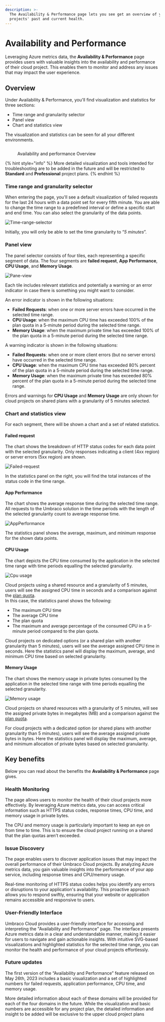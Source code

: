 ```yaml
---
description: >-
  The Availability & Performance page lets you see get an overview of your cloud
  projects' past and current health.
---
```


# Availability and Performance

Leveraging Azure metrics data, the **Availability & Performance** page provides users with valuable insights into the availability and performance of their cloud project. This enables them to monitor and address any issues that may impact the user experience.

## Overview

Under Availability & Performance, you'll find visualization and statistics for three sections:

* Time range and granularity selector
* Panel view
* Chart and statistics view

The visualization and statistics can be seen for all your different environments.

<figure><img src="../../.gitbook/assets/image (4) (1).png" alt=""><figcaption><p>Availability and performance Overview</p></figcaption></figure>

{% hint style="info" %}
More detailed visualization and tools intended for troubleshooting are to be added in the future and will be restricted to **Standard** and **Professional** project plans.
{% endhint %}

### Time range and granularity selector

When entering the page, you'll see a default visualization of failed requests for the last 24 hours with a data point set for every fifth minute. You are able to change the time range to a predefined interval or define a specific start and end time. You can also select the granularity of the data points.

![Time-range-selector](../images/AP-time-range-selector.png)

Initially, you will only be able to set the time granularity to “_5 minutes_”.

### Panel view

The panel selector consists of four tiles, each representing a specific segment of data. The four segments are **failed request**, **App Performance**, **CPU Usage**, and **Memory Usage**.

![Pane-view](../images/AP-Panel-Selector.png)

Each tile includes relevant statistics and potentially a warning or an error indicator in case there is something you might want to consider.

An error indicator is shown in the following situations:

* **Failed Requests**: when one or more server errors have occurred in the selected time range.
* **CPU Usage**: when the maximum CPU time has exceeded 100% of the plan quota in a 5-minute period during the selected time range.
* **Memory Usage**: when the maximum private time has exceeded 100% of the plan quota in a 5-minute period during the selected time range.

A warning indicator is shown in the following situations:

* **Failed Requests**: when one or more client errors (but no server errors) have occurred in the selected time range.
* **CPU Usage**: when the maximum CPU time has exceeded 80% percent of the plan quota in a 5-minute period during the selected time range.
* **Memory Usage**: when the maximum private time has exceeded 80% percent of the plan quota in a 5-minute period during the selected time range.

Errors and warnings for **CPU Usage** and **Memory Usage** are only shown for cloud projects on shared plans with a granularity of 5 minutes selected.

### Chart and statistics view

For each segment, there will be shown a chart and a set of related statistics.

#### Failed request

The chart shows the breakdown of HTTP status codes for each data point with the selected granularity. Only responses indicating a client (4xx region) or server errors (5xx region) are shown.

![Failed-request](../images/AP-1-FailedRequests.png)

In the statistics panel on the right, you will find the total instances of the status code in the time range.

#### App Performance

The chart shows the average response time during the selected time range. All requests to the Umbraco solution in the time periods with the length of the selected granularity count to average response time.

![AppPerformance](../images/AP-2-AppPerformance.png)

The statistics panel shows the average, maximum, and minimum response for the shown data points.

#### CPU Usage

The chart depicts the CPU time consumed by the application in the selected time range with time periods equalling the selected granularity.

![Cpu usage](../images/AP-3-CpuUsage2.png)

Cloud projects using a shared resource and a granularity of 5 minutes, users will see the assigned CPU time in seconds and a comparison against the [plan quota](https://docs.umbraco.com/umbraco-cloud/getting-started/umbraco-cloud-plans).\
In this case, the statistics panel shows the following:

* The maximum CPU time
* The average CPU time
* The plan quota
* The maximum and average percentage of the consumed CPU in a 5-minute period compared to the plan quota.

Cloud projects on dedicated options (or a shared plan with another granularity than 5 minutes), users will see the average assigned CPU time in seconds. Here the statistics panel will display the maximum, average, and minimum CPU time based on selected granularity.

#### Memory Usage

The chart shows the memory usage in private bytes consumed by the application in the selected time range with time periods equalling the selected granularity.

![Memory usage](../images/AP-4-MemoryUsage.png)

Cloud projects on shared resources with a granularity of 5 minutes, will see the assigned private bytes in megabytes (MB) and a comparison against the [plan quota](https://docs.umbraco.com/umbraco-cloud/getting-started/umbraco-cloud-plans).

For cloud projects with a dedicated option (or shared plans with another granularity than 5 minutes), users will see the average assigned private bytes in bytes. Here the statistics panel will display the maximum, average, and minimum allocation of private bytes based on selected granularity.

## Key benefits

Below you can read about the benefits the **Availability & Performance** page gives.

### Health Monitoring

The page allows users to monitor the health of their cloud projects more effectively. By leveraging Azure metrics data, you can access critical information such as HTTPS status codes, response times, CPU time, and memory usage in private bytes.

The CPU and memory usage is particularly important to keep an eye on from time to time. This is to ensure the cloud project running on a shared that the plan quotas aren’t exceeded.

### Issue Discovery

The page enables users to discover application issues that may impact the overall performance of their Umbraco Cloud projects. By analyzing Azure metrics data, you gain valuable insights into the performance of your app service, including response times and CPU/memory usage.

Real-time monitoring of HTTPS status codes helps you identify any errors or disruptions to your application's availability. This proactive approach allows you to respond swiftly, ensuring that your website or application remains accessible and responsive to users.

### User-Friendly Interface

Umbraco Cloud provides a user-friendly interface for accessing and interpreting the "Availability and Performance" page. The interface presents Azure metrics data in a clear and understandable manner, making it easier for users to navigate and gain actionable insights. With intuitive SVG-based visualizations and highlighted statistics for the selected time range, you can monitor the health and performance of your cloud projects effortlessly.

### Future updates

The first version of the “Availability and Performance” feature released on May 26th, 2023 includes a basic visualization and a set of highlighted numbers for failed requests, application performance, CPU time, and memory usage.

More detailed information about each of these domains will be provided for each of the four domains in the future. While the visualization and basic numbers are accessible for any project plan, the detailed information and insight to be added will be exclusive to the upper cloud project plans
